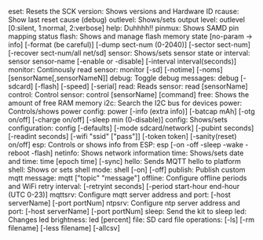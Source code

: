eset:       Resets the SCK
version:     Shows versions and Hardware ID
rcause:      Show last reset cause (debug)
outlevel:    Shows/sets output level: outlevel [0:silent, 1:normal, 2:verbose]
help:        Duhhhh!!
pinmux:      Shows SAMD pin mapping status
flash:       Shows and manage flash memory state [no-param -> info] [-format (be careful)] [-dump sect-num (0-2040)] [-sector sect-num] [-recover sect-num/all net/sd]
sensor:      Shows/sets sensor state or interval: sensor sensor-name [-enable or -disable] [-interval interval(seconds)]
monitor:     Continously read sensor: monitor [-sd] [-notime] [-noms] [sensorName[,sensorNameN]]
debug:       Toggle debug messages: debug [-sdcard] [-flash] [-speed] [-serial]
read:        Reads sensor: read [sensorName]
control:     Control sensor: control [sensorName] [command]
free:        Shows the amount of free RAM memory
i2c:         Search the I2C bus for devices
power:       Controls/shows power config: power [-info (extra info)] [-batcap mAh] [-otg on/off] [-charge on/off] [-sleep min (0-disable)]
config:      Shows/sets configuration: config [-defaults] [-mode sdcard/network] [-pubint seconds] [-readint seconds] [-wifi "ssid" ["pass"]] [-token token] [-sanity(reset) on/off]
esp:         Controls or shows info from ESP: esp [-on -off -sleep -wake -reboot -flash]
netinfo:     Shows network information
time:        Shows/sets date and time: time [epoch time] [-sync]
hello:       Sends MQTT hello to platform
shell:       Shows or sets shell mode: shell [-on] [-off]
publish:     Publish custom mqtt message: mqtt ["topic" "message"]
offline:     Configure offline periods and WiFi retry interval: [-retryint seconds] [-period start-hour end-hour (UTC 0-23)]
mqttsrv:     Configure mqtt server address and port: [-host serverName] [-port portNum]
ntpsrv:      Configure ntp server address and port: [-host serverName] [-port portNum]
sleep:       Send the kit to sleep
led:         Changes led brightness: led [percent]
file:        SD card file operations: [-ls] [-rm filename] [-less filename] [-allcsv]
